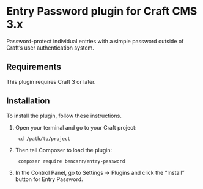 # Entry Password plugin for Craft CMS 3.x

Password-protect individual entries with a simple password outside of Craft’s user authentication system. 

## Requirements

This plugin requires Craft 3 or later.

## Installation

To install the plugin, follow these instructions.

1. Open your terminal and go to your Craft project:

        cd /path/to/project

2. Then tell Composer to load the plugin:

        composer require bencarr/entry-password

3. In the Control Panel, go to Settings → Plugins and click the “Install” button for Entry Password.
